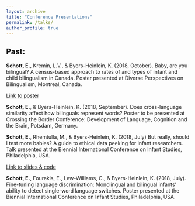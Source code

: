```yaml
---
layout: archive
title: "Conference Presentations"
permalink: /talks/
author_profile: true
---
```






Past:
-----

**Schott, E.**, Kremin, L.V., & Byers-Heinlein, K. (2018, October). Baby, are you bilingual? A census-based approach to rates of and types of infant and child bilingualism in Canada. Poster presented at Diverse Perspectives on Bilingualism, Montreal, Canada.

[Link to poster](https://osf.io/2gzfw/)


**Schott, E.**, & Byers-Heinlein, K. (2018, September). Does cross-language similarity affect how bilinguals represent words? Poster to be presented at Crossing the Border Conference: Development of Language, Cognition and the Brain, Potsdam, Germany.


**Schott, E.**, Rhemtulla, M., & Byers-Heinlein, K. (2018, July) But really, should I test more babies? A guide to ethical data peeking for infant researchers. Talk presented at the Biennial International Conference on Infant Studies, Philadelphia, USA.

[Link to slides & code](https://osf.io/cb6hw/)


**Schott, E.**, Fourakis, E., Lew-Williams, C., & Byers-Heinlein, K. (2018, July). Fine-tuning language discrimination: Monolingual and bilingual infants’ ability to detect single-word language switches. Poster presented at the Biennial International Conference on Infant Studies, Philadelphia, USA.
